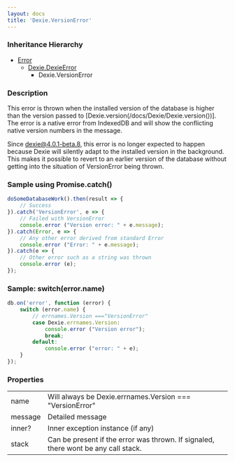 ```yaml
---
layout: docs
title: 'Dexie.VersionError'
---
```


### Inheritance Hierarchy

* [Error](https://developer.mozilla.org/en-US/docs/Web/JavaScript/Reference/Global_Objects/Error)
  * [Dexie.DexieError](/docs/DexieErrors/DexieError)
    * Dexie.VersionError

### Description 

This error is thrown when the installed version of the database is higher than the version passed to [Dexie.version(/docs/Dexie/Dexie.version())]. The error is a native error from IndexedDB and will show the conflicting native version numbers in the message.

Since dexie@4.0.1-beta.8, this error is no longer expected to happen because Dexie will silently adapt to the installed version in the background. This makes it possible to revert to an earlier version of the database without getting into the situation of VersionError being thrown.

### Sample using Promise.catch()

```javascript
doSomeDatabaseWork().then(result => {
    // Success
}).catch('VersionError', e => {
    // Failed with VersionError
    console.error ("Version error: " + e.message);
}).catch(Error, e => {
    // Any other error derived from standard Error
    console.error ("Error: " + e.message);
}).catch(e => {
    // Other error such as a string was thrown
    console.error (e);
});
```

### Sample: switch(error.name)

```javascript
db.on('error', function (error) {
    switch (error.name) {
        // errnames.Version ==="VersionError"
        case Dexie.errnames.Version:
            console.error ("Version error");
            break;
        default:
            console.error ("error: " + e);
    }
});
```

### Properties

<table>
<tr><td>name</td><td>Will always be Dexie.errnames.Version === "VersionError"</td></tr>
<tr><td>message</td><td>Detailed message</td></tr>
<tr><td>inner?</td><td>Inner exception instance (if any)</td></tr>
<tr><td>stack</td><td>Can be present if the error was thrown. If signaled, there wont be any call stack.</td></tr>
</table>
